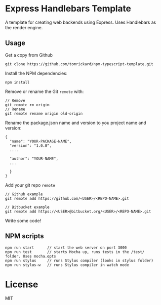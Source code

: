 # Express Handlebars Template

A template for creating web backends using Express. Uses Handlebars as the render engine.

## Usage

Get a copy from Github

```
git clone https://github.com/tomrickard/npm-typescript-template.git
```

Install the NPM dependencies:

```
npm install
```

Remove or rename the Git `remote` with:

```
// Remove
git remote rm origin
// Rename
git remote rename origin old-origin
```

Rename the package.json name and version to you project name and version:

```
{
  "name": "YOUR-PACKAGE-NAME",
  "version": "1.0.0",
  ....

  "author": "YOUR-NAME",
  ...

  }
}
```

Add your git repo `remote`
```
// Github example
git remote add https://github.com/<USER>/<REPO-NAME>.git

// Bitbucket example
git remote add https://<USER>@bitbucket.org/<USER>/<REPO-NAME>.git
```

Write some code!

## NPM scripts

```
npm run start      // start the web server on port 3000
npm run test       // starts Mocha up, runs tests in the /test/ folder. Uses mocha.opts
npm run stylus     // runs Stylus compiler (looks in stylus folder)
npm run stylus-w   // runs Stylus compiler in watch mode
```

# License

MIT